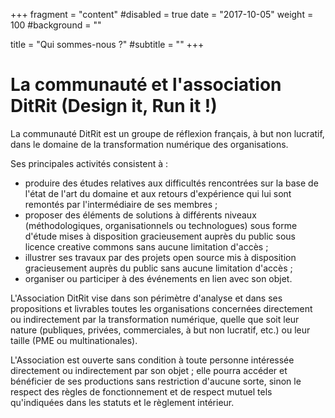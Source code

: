 +++
fragment = "content"
#disabled = true
date = "2017-10-05"
weight = 100
#background = ""

title = "Qui sommes-nous ?"
#subtitle = ""
+++

# La communauté et l'association DitRit (Design it, Run it !)

La communauté DitRit est un groupe de réflexion français, à but non lucratif, dans le domaine de la transformation numérique des organisations.

Ses principales activités consistent à&nbsp;:

* produire des études relatives aux difficultés rencontrées sur la base de l'état de l'art du domaine et aux retours d'expérience qui lui sont remontés par l'intermédiaire de ses membres&nbsp;;
* proposer des éléments de solutions à différents niveaux (méthodologiques, organisationnels ou technologues) sous forme d'étude mises à disposition gracieusement auprès du public sous licence creative commons sans aucune limitation d'accès&nbsp;;
* illustrer ses travaux par des projets open&nbsp;source mis à disposition gracieusement auprès du public sans aucune limitation d'accès&nbsp;;
* organiser ou participer à des événements en lien avec son objet.

L'Association DitRit vise dans son périmètre d'analyse et dans ses propositions et livrables toutes les organisations concernées directement ou indirectement par la transformation numérique, quelle que soit leur nature (publiques, privées, commerciales, à but non lucratif, etc.) ou leur taille (PME ou multinationales).

L'Association est ouverte sans condition à toute personne intéressée directement ou indirectement par son objet&nbsp;; elle pourra accéder et bénéficier de ses productions sans restriction d'aucune sorte, sinon le respect des règles de fonctionnement et de respect mutuel tels qu'indiquées dans les statuts et le règlement intérieur.

